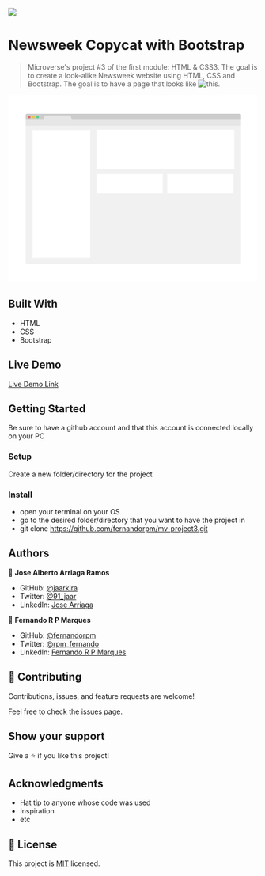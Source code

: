 ![](https://img.shields.io/badge/Microverse-blueviolet)

# Newsweek Copycat with Bootstrap

> Microverse's project #3 of the first module: HTML & CSS3. The goal is to create a look-alike Newsweek website using HTML, CSS and Bootstrap.
> The goal is to have a page that looks like ![this](https://web.archive.org/web/20210120125445/https://www.newsweek.com/).

![screenshot](./app_screenshot.png)

## Built With

- HTML
- CSS
- Bootstrap

## Live Demo

[Live Demo Link](https://github.com/fernandorpm/mv-project3)


## Getting Started

Be sure to have a github account and that this account is connected locally on your PC

### Setup

Create a new folder/directory for the project

### Install

- open your terminal on your OS
- go to the desired folder/directory that you want to have the project in
- git clone https://github.com/fernandorpm/mv-project3.git


## Authors

👤 **Jose Alberto Arriaga Ramos**

- GitHub: [@jaarkira](https://github.com/jaarkira )
- Twitter: [@91_jaar](https://twitter.com/91_jaar )
- LinkedIn: [Jose Arriaga](https://www.linkedin.com/in/jose-arriaga-63a851204/)

👤 **Fernando R P Marques**

- GitHub: [@fernandorpm](https://github.com/fernandorpm)
- Twitter: [@rpm_fernando](https://twitter.com/rpm_fernando)
- LinkedIn: [Fernando R P Marques](https://linkedin.com/fernandorpm)

## 🤝 Contributing

Contributions, issues, and feature requests are welcome!

Feel free to check the [issues page](issues/).

## Show your support

Give a ⭐️ if you like this project!

## Acknowledgments

- Hat tip to anyone whose code was used
- Inspiration
- etc

## 📝 License

This project is [MIT](lic.url) licensed.
